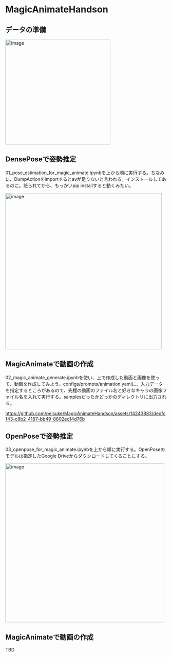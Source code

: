 # MagicAnimateHandson

## データの準備

<img width="327" alt="image" src="https://github.com/peisuke/MagicAnimateHandson/assets/14243883/5f9a0f79-b79b-469c-a4e0-15cde70c1d40">

## DensePoseで姿勢推定
01_pose_estimation_for_magic_animate.ipynbを上から順に実行する。ちなみに、DumpActionをimportするとavが足りないと言われる。インストールしてあるのに。怒られてから、もっかいpip installすると動くみたい。

<img width="487" alt="image" src="https://github.com/peisuke/MagicAnimateHandson/assets/14243883/98b55145-e499-4352-be8d-90a0bdfd5650">

## MagicAnimateで動画の作成

02_magic_animate_generate.ipynbを使い、上で作成した動画と画像を使って、動画を作成してみよう。configs/prompts/animation.yamlに、入力データを指定するところがあるので、先程の動画のファイル名と好きなキャラの画像ファイル名を入れて実行する。samplesだったかどっかのディレクトリに出力される。

https://github.com/peisuke/MagicAnimateHandson/assets/14243883/dedfc143-c8b2-4187-bb49-8802ec14d76b

## OpenPoseで姿勢推定

03_openpose_for_magic_animate.ipynbを上から順に実行する。OpenPoseのモデルは指定したGoogle Driveからダウンロードしてくることにする。

<img width="495" alt="image" src="https://github.com/peisuke/MagicAnimateHandson/assets/14243883/018679f7-0119-49b1-9693-6d63d4e2aa77">

## MagicAnimateで動画の作成

TBD
